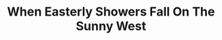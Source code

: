 ---
title:          When Easterly Showers Fall On The Sunny West

names:
  chinese:      東山飄雨西關晴
  previous:     Turbulence of East and West
genre:          pre-modern
episodes:       30
broadcast:
  start:        2008-10-26
  end:          2008-12-05
producer:       Kwan Wing-Chung
starring:       Liza Wang, Joe Ma, Charmaine Sheh, Raymond Wong, <mark>Selena Lee</mark>
synopsis:       Coming from a very humble background, POON MUK-HING (Joe Ma) nevertheless is content with his lot. He works for the Poon’s of Dongshan as driver. His true identity of the eldest son of the family comes to light when he saves POON CHEUK-WAH (Raymond Wong), the young master, in an accident. CHONG FUNG-YEE (Liza Wang), the first daughter-in-law in the family, has to admit unwillingly the fact that when she married into the family she was already pregnant. His true identity revealed, Hing changes his name to Poon Cheuk-Hing according to the genealogical table of the clan. The mother and son have since been locked in a seesaw struggle.<br>YIP HEUNG-CHING (Charmaine Sheh) came from an influential family in Xiguan. She starts selling congee on a boat for a living with her elder brother after their family has fallen into decline. Ching and Wah used to go out but Yee did all she could to separate them. Later, Ching opens a teahouse with the help and support of Hing. Spontaneously, love blossoms between them. Not long afterwards, the Poon family runs into a lot of troubles. Yee and Wah are unable to handle them at all. Hing seizes the opportunity to restore the prestige of the family. For the sake of the benefit of Poon’s, he is prepared to sacrifice his relationships with other family members, his love as well as his friends. By doing so, he also involves himself in a never-ending bloody battle of power.
role:           supporting

characters:
  -
    fullname:       Fong Bo-Kei
    age:            21
    identity:       People’s Livelihood group member
    appearance:     3-30
    personality:    Received fine education since childhood, studied the ways of the west and has both the feminine elegance and advanced foresight at the same time. Therefore, she is the epitome of Sai Guan Lady who is well mannered, educated, have ambitions and innovative mind. Though she’s highly educated, but due to lack of courage, she couldn’t break through the feudal shackles, which makes her sinking herself into worries.
    background:     Born in a wealthy family, her father FONG JING-GONG (Felix Lok) is a banker in West Gate. Her father dotes and pours attention in nurturing her, allowing her to study abroad after completing primary studies in West Gate. Influenced by western thought, she has unique view on the family and society. Once schoolmates, Heung Ching was influenced by Bo Kei’s mindset and caused her to yearn for an independent life. The two of them are as close as sisters.
    happenings:     Under the arrangement of her father, Bo Kei was engaged to Cheuk Wah who came from an equal background. However, Bo Kei has no feelings for Cheuk Wah. In addition Heung Ching and Cheuk Wah were already dating at that time. Bo Kei pretends to date Cheuk Wah in order to cover up for Heung Ching and Cheuk Wah meeting. At this time, Bo Kei unexpectedly ran into small time rascal KWAN HO-CHEUNG (Edwin Siu). Due to the vast differences in their status they did not expect to fell in love with each other. Maybe it’s also partly due to motherly instinct, partially admiration Bo Kei slowly realized that Ho Cheung is not a bad person. On the contrary, he is just a small being abandoned by the society. Though he grew up in a rough community he is not corrupted. Therefore, Bo Kei hopes that Ho Cheung to start anew and her determination has led them falling in love. However, their relationship is obstructed by their status and society pressure therefore they didn’t dare to make their relationship public.  long, their relationship was exposed. In order to separate them, Bo Kei was forced to marry Cheuk Wah. Bo Kei couldn’t find the courage to give up her status and family and didn’t elope with Ho Cheung. She has no choice but to marry Cheuk Wah whom she have no feelings with. Bo Kei and Cheuk Wah each have their own love in their heart, but they were afraid to break through the shackles of feudal society. They are husband and wife in name only. Bo Kei still secretly meets Ho Cheung and felt tortured by their relationship. Bo Kei finally gave up and decided to sacrifice by proposing divorce to Cheuk Wah.
---